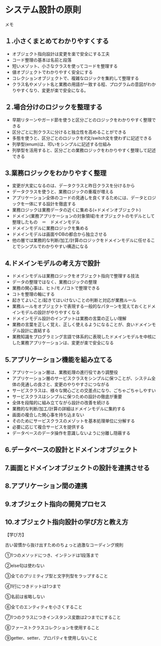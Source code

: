 # システム設計の原則
メモ

## １.小さくまとめてわかりやすくする

- オブジェクト指向設計は変更を楽で安全にする工夫
- コード整理の基本は名前と段落
- 短いメゾット、小さなクラスを使ってコードを整理する
- 値オブジェクトでわかりやすく安全にする
- コレクションオブジェクトで、複雑なロジックを集約して整理する
- クラス名やメゾット名と業務の用語が一致する程、プログラムの意図がわかりやすくなり、変更が楽で安全になる。


## ２.場合分けのロジックを整理する

- 早期リターンやガード節を使うと区分ごとのロジックをわかりやすく整理できる
- 区分ごとに別クラスに分けると独立性を高めることができる
- 多態を使うと、区分ごとのロジックをif文/switch文を使わずに記述できる
- 列挙型(enum)は、叩いをシンプルに記述する仕組み
- 列挙型を活用すると、区分ごとの業務ロジックをわかりやすく整理して記述できる

## 3.業務ロジックをわかりやすく整理

- 変更が大変になるのは、データクラスと昨日クラスを分けるから
- データクラスを使うと、業務ロジックの重複が増える
- アプリケーション全体のコードの見通しを良くするためには、データとロジックを一体にする設計を徹底する
- 業務ロジックは業務データの近くに集める(=ドメインオブジェクト)
- ドメイン(業務アプリケーションの対象領域)をオブジェクトのモデルとして整理したもの　＝　ドメインモデル
- ドメインモデルに業務ロジックを集める
- ドメインモデルは画面やDBの都合から独立させる
- 他の層では業務的な判断/加工/計算のロジックをドメインモデルに任せることでシンプルでわかりやすい構造になる

## 4.ドメインモデルの考え方で設計

- ドメインモデルは業務ロジックをオブジェクト指向で整理する技法
- データの整理ではなく、業務ロジックの整理
- 業務の関心事は、ヒト/モノ/コトで整理できる
- コトを整理の軸にする
- 起きてよいこと/起きてはいけないことの判断と対応が業務ルール
- 業務ルールをオブジェクトで表現する一般的なパターンを覚えておくとドメインモデルの設計がやりやすくなる
- ドメインモデル設計のインプットは業務の言葉の正しい理解
- 業務の言葉を正しく覚え、正しく使えるようになることが、良いドメインモデル設計に直結する
- 業務知識をプログラミング言語で体系的に表現したドメインモデルを中核にした業務アプリケーションは、変更が楽で安全になる

## 5.アプリケーション機能を組み立てる

- アプリケーション層は、業務処理の進行役であり調整役
- アプリケーション層のサービスクラスをシンプルに保つことが、システム全体の見通しの良さと、変更のやりやすさにつながる
- サービスクラスは、様々な関心ごとの交差点になり、ごちゃごちゃしやすい
- サービスクラスはシンプルに保つための設計の徹底が重要
- 全体を段階的に組み立てながら設計の改善を続ける
- 業務的な判断/加工/計算の詳細はドメインモデルに集約する
- 画面の複合した関心事を持ち込まない
- そのためにサービスクラスのメゾットを基本処理単位に分解する
- 必要に応じて複合サービスを提供する
- データベースのデータ操作を意識しないように分離し隠蔽する

## 6.データベースの設計とドメインオブジェクト

## 7.画面とドメインオブジェクトの設計を連携させる

## 8.アプリケーション間の連携

## 9.オブジェクト指向の開発プロセス

## 10.オブジェクト指向設計の学び方と教え方
【学び方】

古い習慣から抜け出すためのちょっと過激なコーディング規則

①1つのメソッドにつき、インテンドは1段落まで

②else句は使わない

③全てのプリミティブ型と文字列型をラップすること

④1行につきドットは1つまで

⑤名前は省略しない

⑥全てのエンティティを小さくすること

⑦1つのクラスにつきインスタンス変数は2つまでにすること

⑧ファーストクラスコレクションを使用すること

⑨getter、setter、プロパティを使用しないこと
